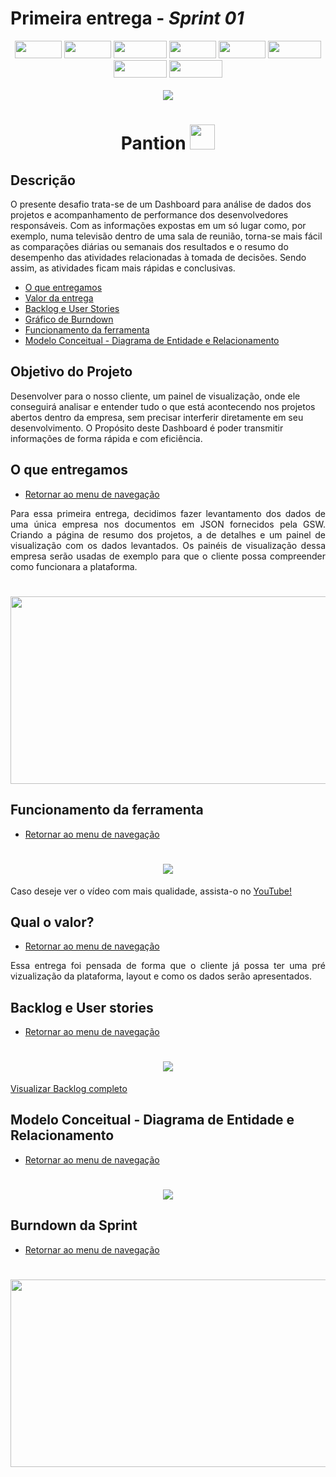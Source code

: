 # Primeira entrega - _Sprint 01_
<p align="center"><img src="https://img.shields.io/badge/HTML5-E34F26?style=for-the-badge&logo=html5&logoColor=white" width = "75px" height="28px"> <img src="https://img.shields.io/badge/CSS3-1572B6?style=for-the-badge&logo=css3&logoColor=white" width = "75px" height="28px"> <img src="https://img.shields.io/badge/JavaScript-F7DF1E?style=for-the-badge&logo=javascript&logoColor=black" width = "85px" height="28px"> <img src="https://img.shields.io/badge/Node.js-43853D?style=for-the-badge&logo=node.js&logoColor=white" width = "75px" height="28px"> <img src="https://img.shields.io/badge/npm-CB3837?style=for-the-badge&logo=npm&logoColor=white" width = "75px" height="28px"> <img src="https://img.shields.io/badge/Express.js-404D59?style=for-the-badge&logo=express&logoColor=white" width = "85px" height="28px"> <img src="https://img.shields.io/badge/Bootstrap-563D7C?style=for-the-badge&logo=bootstrap&logoColor=white" width = "85px" height="28px"> <img src="https://img.shields.io/badge/PostgreSQL-316192?style=for-the-badge&logo=postgresql&logoColor=white" width = "85px" height="28px"><br><br>
<img src="https://img.shields.io/badge/STATUS-CONCLU%C3%8DDO-orange?style=for-the-badge&logo=appveyor"></p>

<h1 align="center"> Pantion <img src="https://github.com/roogercamargo/FatecAPI-02/blob/main/doc/logo/logocor1.png" width="40"></h1>

<h2>Descrição</h2>

 O presente desafio trata-se de um Dashboard para análise de dados dos projetos e acompanhamento de performance dos desenvolvedores responsáveis. Com as informações expostas em um só lugar como, por exemplo, numa televisão dentro de uma sala de reunião, torna-se mais fácil as comparações diárias ou semanais dos resultados e o resumo do desempenho das atividades relacionadas à tomada de decisões. Sendo assim, as atividades ficam mais rápidas e conclusivas.

- [O que entregamos](#o-que-entregamos)
- [Valor da entrega](#qual-o-valor)
- [Backlog e User Stories](#backlog-e-user-stories)
- [Gráfico de Burndown](#burndown-da-sprint)
- [Funcionamento da ferramenta](#funcionamento-da-ferramenta)
- [Modelo Conceitual - Diagrama de Entidade e Relacionamento](#modelo-conceitual---diagrama-de-entidade-e-relacionamento)
<h2>Objetivo do Projeto</h2>

Desenvolver para o nosso cliente, um painel de visualização, onde ele conseguirá analisar e entender tudo o que está acontecendo nos projetos abertos dentro da empresa, sem precisar interferir diretamente em seu desenvolvimento. O Propósito deste Dashboard é poder transmitir informações de forma rápida e com eficiência.

<h2>O que entregamos</h2>

- [Retornar ao menu de navegação](#descrição)

<p align="justify">Para essa primeira entrega, decidimos fazer levantamento dos dados de uma única empresa nos documentos em JSON fornecidos pela GSW. Criando a página de resumo dos projetos, a de detalhes e um painel de visualização com os dados levantados. Os painéis de visualização dessa empresa serão usadas de exemplo para que o cliente possa compreender como funcionara a plataforma.</p>
<h1 align="center"><img src="https://github.com/roogercamargo/FatecAPI-02/blob/main/doc/cards/card1.png" width=550px height=300px></h1>
 
<h2>Funcionamento da ferramenta</h2>

- [Retornar ao menu de navegação](#descrição)

<h1 align="center"><img src="https://github.com/roogercamargo/FatecAPI-02/blob/main/doc/gifs/Projeto%20integrador%20-%20Sprint01_%20entrega%20de%20valor(1080P_60FPS)_1.gif"></h1>
 <p>Caso deseje ver o vídeo com mais qualidade, assista-o no <a href="https://youtu.be/SdLX55L7rto">YouTube!</a></p>

<h2>Qual o valor?</h2>       

- [Retornar ao menu de navegação](#descrição)

<p align="justify">Essa entrega foi pensada de forma que o cliente já possa ter uma pré vizualização da plataforma, layout e como os dados serão apresentados.</p>

<h2>Backlog e User stories</h2>

- [Retornar ao menu de navegação](#descrição)

<h1 align="center"><img src="https://github.com/roogercamargo/FatecAPI-02/blob/main/doc/Backlog%20e%20User%20storie/Backlog%20entrega%201.png"></h1>
<p><a href="https://github.com/roogercamargo/FatecAPI-02/blob/main/doc/Backlog%20e%20User%20storie/Backlog.png">Visualizar Backlog completo</a></p>

<h2>Modelo Conceitual - Diagrama de Entidade e Relacionamento</h2> 

- [Retornar ao menu de navegação](#descrição)

<h1 align="center"><img src="https://github.com/roogercamargo/FatecAPI-02/blob/main/doc/der-fatecapi-02.png"></h1>

<h2>Burndown da Sprint</h2> 

- [Retornar ao menu de navegação](#descrição)

<h1 align="center"><img src="https://github.com/roogercamargo/FatecAPI-02/blob/main/doc/Burndown/Burndown%201.PNG" width=550px height=300px></h1>
